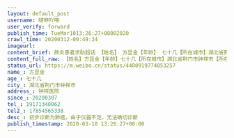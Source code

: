 ```yaml
---
layout: default_post
username: 啵咿吖嘿
user_verify: forward
publish_time: TueMar1013:26:27+08002020
crawl_time: 20200312-00:49:34
imageurl: 
content_brief: 肺炎患者求助超话 【姓名】 方显金【年龄】 七十几【所在城市】湖北省荆门市钟祥市【所在小区、社区】钟祥医院【患病时间】2020 03 07【联系方式】 ●●●【其他紧急联系人】●●●【病情描述】初步诊断为肺癌 ，由于仪器不足，无法确切诊断【主要诉求】现急需转到荆门二医接受 ...全文
content_full_raw: 【姓名】方显金【年龄】七十几【所在城市】湖北省荆门市钟祥市【所在小区、社区】钟祥医院【患病时间】20200307【联系方式】●●●【其他紧急联系人】●●●【病情描述】初步诊断为肺癌，由于仪器不足，无法确切诊断【主要诉求】现急需转到荆门二医接受进一步检查和治疗，救护车私家车都无法跨区域，可以有什么办法吗，拜托
status_url: https://m.weibo.cn/status/4480919774053257
name_: 方显金
age_: 七十几
city_: 湖北省荆门市钟祥市
address_: 钟祥医院
since_: 20200307
tel_: 19171340062
tel2_: 17854565338
desc_: 初步诊断为肺癌，由于仪器不足，无法确切诊断
publish_timestamp: 2020-03-10 13:26:27+08:00
---
```

